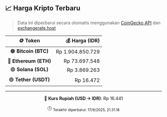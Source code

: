 

<!-- HARGA_KRIPTO -->
## 📈 Harga Kripto Terbaru

> Data ini diperbarui secara otomatis menggunakan [CoinGecko API](https://www.coingecko.com/) dan [exchangerate.host](https://exchangerate.host/)

<div align="center">

| 🪙 Token | 💰 Harga (IDR) |
|:------:|---------------:|
| 🟠 **Bitcoin (BTC)**   | Rp 1.904.850.729 |
| 🔵 **Ethereum (ETH)**  | Rp 73.697.548 |
| 🟣 **Solana (SOL)**    | Rp 3.869.263 |
| 🟢 **Tether (USDT)**   | Rp 16.472 |

---

💱 **Kurs Rupiah (USD → IDR)**: Rp 16.441

🕒 <sub>Terakhir diperbarui: 17/9/2025, 21.31.18</sub>

</div>
<!-- /HARGA_KRIPTO -->